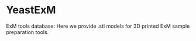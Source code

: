 # YeastExM
ExM tools database: Here we provide .stl models for 3D printed ExM sample preparation tools. 
